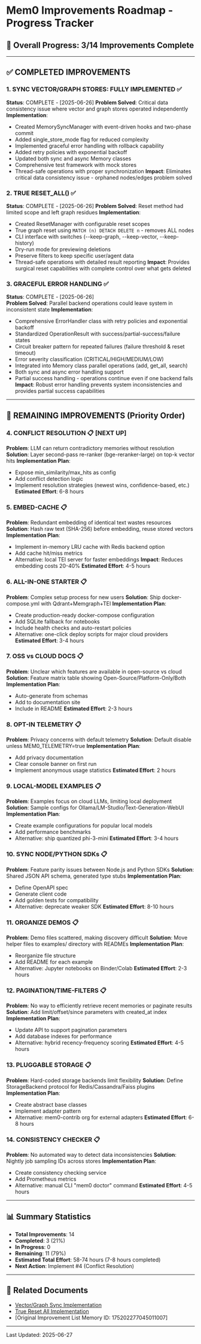 # Mem0 Improvements Roadmap - Progress Tracker

## 🎯 Overall Progress: 3/14 Improvements Complete

---

## ✅ COMPLETED IMPROVEMENTS

### 1. SYNC VECTOR/GRAPH STORES: FULLY IMPLEMENTED ✅
**Status**: COMPLETE - [2025-06-26]
**Problem Solved**: Critical data consistency issue where vector and graph stores operated independently
**Implementation**:
- Created MemorySyncManager with event-driven hooks and two-phase commit
- Added single_store_mode flag for reduced complexity  
- Implemented graceful error handling with rollback capability
- Added retry policies with exponential backoff
- Updated both sync and async Memory classes
- Comprehensive test framework with mock stores
- Thread-safe operations with proper synchronization
**Impact**: Eliminates critical data consistency issue - orphaned nodes/edges problem solved

### 2. TRUE RESET_ALL() ✅
**Status**: COMPLETE - [2025-06-26]
**Problem Solved**: Reset method had limited scope and left graph residues
**Implementation**:
- Created ResetManager with configurable reset scopes
- True graph reset using `MATCH (n) DETACH DELETE n` - removes ALL nodes
- CLI interface with switches (--keep-graph, --keep-vector, --keep-history)
- Dry-run mode for previewing deletions
- Preserve filters to keep specific user/agent data
- Thread-safe operations with detailed result reporting
**Impact**: Provides surgical reset capabilities with complete control over what gets deleted

### 3. GRACEFUL ERROR HANDLING ✅
**Status**: COMPLETE - [2025-06-26]  
**Problem Solved**: Parallel backend operations could leave system in inconsistent state
**Implementation**:
- Comprehensive ErrorHandler class with retry policies and exponential backoff
- Standardized OperationResult with success/partial-success/failure states
- Circuit breaker pattern for repeated failures (failure threshold & reset timeout)
- Error severity classification (CRITICAL/HIGH/MEDIUM/LOW)
- Integrated into Memory class parallel operations (add, get_all, search)
- Both sync and async error handling support
- Partial success handling - operations continue even if one backend fails
**Impact**: Robust error handling prevents system inconsistencies and provides partial success capabilities

---

## 🔄 REMAINING IMPROVEMENTS (Priority Order)

### 4. CONFLICT RESOLUTION 📋 **[NEXT UP]**
**Problem**: LLM can return contradictory memories without resolution
**Solution**: Layer second-pass re-ranker (bge-reranker-large) on top-k vector hits
**Implementation Plan**:
- Expose min_similarity/max_hits as config
- Add conflict detection logic
- Implement resolution strategies (newest wins, confidence-based, etc.)
**Estimated Effort**: 6-8 hours

### 5. EMBED-CACHE 📋
**Problem**: Redundant embedding of identical text wastes resources
**Solution**: Hash raw text (SHA-256) before embedding, reuse stored vectors
**Implementation Plan**:
- Implement in-memory LRU cache with Redis backend option
- Add cache hit/miss metrics
- Alternative: local TEI server for faster embeddings
**Impact**: Reduces embedding costs 20-40%
**Estimated Effort**: 4-5 hours

### 6. ALL-IN-ONE STARTER 📋
**Problem**: Complex setup process for new users
**Solution**: Ship docker-compose.yml with Qdrant+Memgraph+TEI
**Implementation Plan**:
- Create production-ready docker-compose configuration
- Add SQLite fallback for notebooks
- Include health checks and auto-restart policies
- Alternative: one-click deploy scripts for major cloud providers
**Estimated Effort**: 3-4 hours

### 7. OSS vs CLOUD DOCS 📋
**Problem**: Unclear which features are available in open-source vs cloud
**Solution**: Feature matrix table showing Open-Source/Platform-Only/Both
**Implementation Plan**:
- Auto-generate from schemas
- Add to documentation site
- Include in README
**Estimated Effort**: 2-3 hours

### 8. OPT-IN TELEMETRY 📋
**Problem**: Privacy concerns with default telemetry
**Solution**: Default disable unless MEM0_TELEMETRY=true
**Implementation Plan**:
- Add privacy documentation
- Clear console banner on first run
- Implement anonymous usage statistics
**Estimated Effort**: 2 hours

### 9. LOCAL-MODEL EXAMPLES 📋
**Problem**: Examples focus on cloud LLMs, limiting local deployment
**Solution**: Sample configs for Ollama/LM-Studio/Text-Generation-WebUI
**Implementation Plan**:
- Create example configurations for popular local models
- Add performance benchmarks
- Alternative: ship quantized phi-3-mini
**Estimated Effort**: 3-4 hours

### 10. SYNC NODE/PYTHON SDKs 📋
**Problem**: Feature parity issues between Node.js and Python SDKs
**Solution**: Shared JSON API schema, generated type stubs
**Implementation Plan**:
- Define OpenAPI spec
- Generate client code
- Add golden tests for compatibility
- Alternative: deprecate weaker SDK
**Estimated Effort**: 8-10 hours

### 11. ORGANIZE DEMOS 📋
**Problem**: Demo files scattered, making discovery difficult
**Solution**: Move helper files to examples/ directory with READMEs
**Implementation Plan**:
- Reorganize file structure
- Add README for each example
- Alternative: Jupyter notebooks on Binder/Colab
**Estimated Effort**: 2-3 hours

### 12. PAGINATION/TIME-FILTERS 📋
**Problem**: No way to efficiently retrieve recent memories or paginate results
**Solution**: Add limit/offset/since parameters with created_at index
**Implementation Plan**:
- Update API to support pagination parameters
- Add database indexes for performance
- Alternative: hybrid recency-frequency scoring
**Estimated Effort**: 4-5 hours

### 13. PLUGGABLE STORAGE 📋
**Problem**: Hard-coded storage backends limit flexibility
**Solution**: Define StorageBackend protocol for Redis/Cassandra/Faiss plugins
**Implementation Plan**:
- Create abstract base classes
- Implement adapter pattern
- Alternative: mem0-contrib org for external adapters
**Estimated Effort**: 6-8 hours

### 14. CONSISTENCY CHECKER 📋
**Problem**: No automated way to detect data inconsistencies
**Solution**: Nightly job sampling IDs across stores
**Implementation Plan**:
- Create consistency checking service
- Add Prometheus metrics
- Alternative: manual CLI "mem0 doctor" command
**Estimated Effort**: 4-5 hours

---

## 📊 Summary Statistics

- **Total Improvements**: 14
- **Completed**: 3 (21%)
- **In Progress**: 0
- **Remaining**: 11 (79%)
- **Estimated Total Effort**: 58-74 hours (7-8 hours completed)
- **Next Action**: Implement #4 (Conflict Resolution)

---

## 🔗 Related Documents

- [Vector/Graph Sync Implementation](./VECTOR_GRAPH_SYNC_IMPLEMENTATION.md)
- [True Reset All Implementation](./TRUE_RESET_ALL_IMPLEMENTATION.md)
- [Original Improvement List Memory ID: 175202277045011007]

---

Last Updated: 2025-06-27 